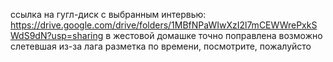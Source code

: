 ссылка на гугл-диск с выбранным интервью:
https://drive.google.com/drive/folders/1MBfNPaWIwXzI2l7mCEWWrePxkSWdS9dN?usp=sharing
в жестовой домашке точно поправлена возможно слетевшая из-за лага разметка по времени, посмотрите, пожалуйсто
